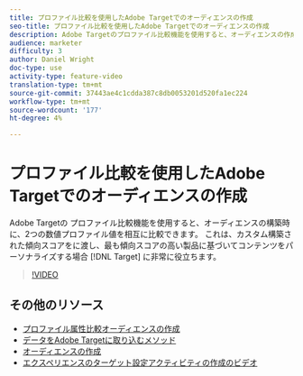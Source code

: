 ```yaml
---
title: プロファイル比較を使用したAdobe Targetでのオーディエンスの作成
seo-title: プロファイル比較を使用したAdobe Targetでのオーディエンスの作成
description: Adobe Targetのプロファイル比較機能を使用すると、オーディエンスの作成時に2つの数値プロファイル値を相互に比較できます。 これは、カスタム構築された傾向スコアをTargetに渡し、最も高い傾向スコアを持つ製品に基づいてコンテンツをパーソナライズする場合に非常に役立ちます。
audience: marketer
difficulty: 3
author: Daniel Wright
doc-type: use
activity-type: feature-video
translation-type: tm+mt
source-git-commit: 37443ae4c1cdda387c8db0053201d520fa1ec224
workflow-type: tm+mt
source-wordcount: '177'
ht-degree: 4%

---
```



# プロファイル比較を使用したAdobe Targetでのオーディエンスの作成

Adobe Targetの  プロファイル比較機能を使用すると、オーディエンスの構築時に、2つの数値プロファイル値を相互に比較できます。 これは、カスタム構築された傾向スコアをに渡し、最も傾向スコアの高い製品に基づいてコンテンツをパーソナライズする場合 [!DNL Target] に非常に役立ちます。

>[!VIDEO](https://video.tv.adobe.com/v/23218/?quality=12)

## その他のリソース

* [プロファイル属性比較オーディエンスの作成](https://docs.adobe.com/content/help/en/target/using/audiences/create-audiences/creating-a-profile-attribute-comparison-audience.html)
* [データをAdobe Targetに取り込むメソッド](https://docs.adobe.com/content/help/en/target/using/implement-target/before-implement/methods/methods-to-get-data-into-target.html)
* [オーディエンスの作成](https://docs.adobe.com/content/help/en/target/using/audiences/create-audiences/create-audience.html)
* [エクスペリエンスのターゲット設定アクティビティの作成のビデオ](../activities/create-experience-targeting-activities.md)
